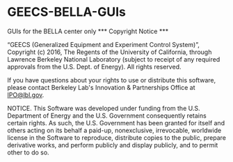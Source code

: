# GEECS-BELLA-GUIs
GUIs for the BELLA center only
*** Copyright Notice ***

“GEECS (Generalized Equipment and Experiment Control System)”, Copyright (c) 2016, The Regents of the University of California, through Lawrence Berkeley National Laboratory (subject to receipt of any required approvals from the U.S. Dept. of Energy).  All rights reserved.

 

If you have questions about your rights to use or distribute this software, please contact Berkeley Lab's Innovation & Partnerships Office at  IPO@lbl.gov.

 

NOTICE.  This Software was developed under funding from the U.S. Department of Energy and the U.S. Government consequently retains certain rights. As such, the U.S. Government has been granted for itself and others acting on its behalf a paid-up, nonexclusive, irrevocable, worldwide license in the Software to reproduce, distribute copies to the public, prepare derivative works, and perform publicly and display publicly, and to permit other to do so.

 